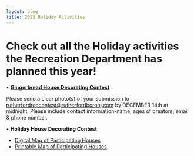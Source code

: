 ```yaml
---
layout: blog
title: 2023 Holiday Activities 
---
```


# Check out all the Holiday activities the Recreation Department has planned this year!


• [**Gingerbread House Decorating Contest**](https://storage.googleapis.com/static.rutherford-nj.com/recreation/contests/2023_Gingerbread_Contest.pdf) 

Please send a clear photo(s) of your submission to rutherfordreccontest@rutherfordboronj.com by DECEMBER 14th at midnight. Please include contact information-name, ages of creators, email & phone number.

• **Holiday House Decorating Contest**
- [Digital Map of Participating Houses](https://www.google.com/maps/d/u/0/edit?mid=1HZh4QxiIAy4g31xgUGlMuRQpkS5pshg&usp=sharing)
- [Printable Map of Participating Houses](https://storage.googleapis.com/static.rutherford-nj.com/recreation/contests/2023_Holiday_HouseDecorating_Map.pdf)
